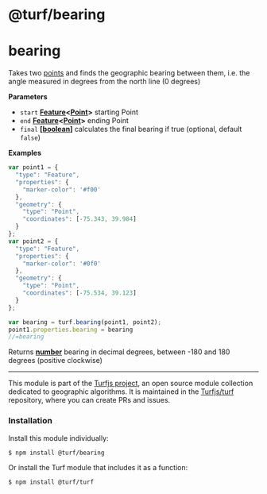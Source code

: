 # @turf/bearing

# bearing

Takes two [points](http://geojson.org/geojson-spec.html#point) and finds the geographic bearing between them,
i.e. the angle measured in degrees from the north line (0 degrees)

**Parameters**

-   `start` **[Feature](http://geojson.org/geojson-spec.html#feature-objects)&lt;[Point](http://geojson.org/geojson-spec.html#point)>** starting Point
-   `end` **[Feature](http://geojson.org/geojson-spec.html#feature-objects)&lt;[Point](http://geojson.org/geojson-spec.html#point)>** ending Point
-   `final` **\[[boolean](https://developer.mozilla.org/en-US/docs/Web/JavaScript/Reference/Global_Objects/Boolean)]** calculates the final bearing if true (optional, default `false`)

**Examples**

```javascript
var point1 = {
  "type": "Feature",
  "properties": {
    "marker-color": '#f00'
  },
  "geometry": {
    "type": "Point",
    "coordinates": [-75.343, 39.984]
  }
};
var point2 = {
  "type": "Feature",
  "properties": {
    "marker-color": '#0f0'
  },
  "geometry": {
    "type": "Point",
    "coordinates": [-75.534, 39.123]
  }
};

var bearing = turf.bearing(point1, point2);
point1.properties.bearing = bearing
//=bearing
```

Returns **[number](https://developer.mozilla.org/en-US/docs/Web/JavaScript/Reference/Global_Objects/Number)** bearing in decimal degrees, between -180 and 180 degrees (positive clockwise)

<!-- This file is automatically generated. Please don't edit it directly:
if you find an error, edit the source file (likely index.js), and re-run
./scripts/generate-readmes in the turf project. -->

---

This module is part of the [Turfjs project](http://turfjs.org/), an open source
module collection dedicated to geographic algorithms. It is maintained in the
[Turfjs/turf](https://github.com/Turfjs/turf) repository, where you can create
PRs and issues.

### Installation

Install this module individually:

```sh
$ npm install @turf/bearing
```

Or install the Turf module that includes it as a function:

```sh
$ npm install @turf/turf
```
